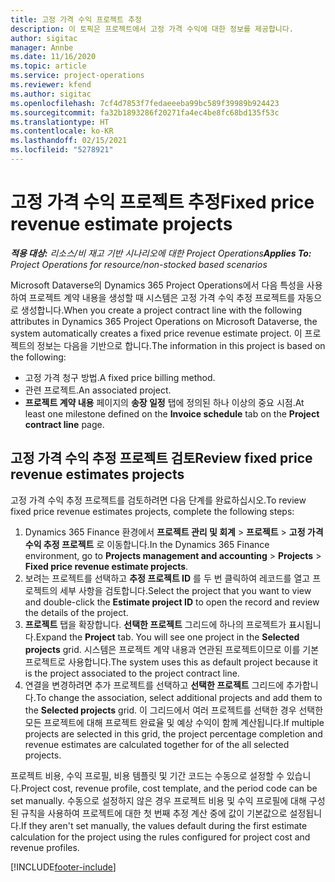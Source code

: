 ```yaml
---
title: 고정 가격 수익 프로젝트 추정
description: 이 토픽은 프로젝트에서 고정 가격 수익에 대한 정보를 제공합니다.
author: sigitac
manager: Annbe
ms.date: 11/16/2020
ms.topic: article
ms.service: project-operations
ms.reviewer: kfend
ms.author: sigitac
ms.openlocfilehash: 7cf4d7853f7fedaeeeba99bc589f39989b924423
ms.sourcegitcommit: fa32b1893286f20271fa4ec4be8fc68bd135f53c
ms.translationtype: HT
ms.contentlocale: ko-KR
ms.lasthandoff: 02/15/2021
ms.locfileid: "5278921"
---
```

# <a name="fixed-price-revenue-estimate-projects"></a><span data-ttu-id="4e312-103">고정 가격 수익 프로젝트 추정</span><span class="sxs-lookup"><span data-stu-id="4e312-103">Fixed price revenue estimate projects</span></span> 

<span data-ttu-id="4e312-104">_**적용 대상:** 리소스/비 재고 기반 시나리오에 대한 Project Operations_</span><span class="sxs-lookup"><span data-stu-id="4e312-104">_**Applies To:** Project Operations for resource/non-stocked based scenarios_</span></span>

<span data-ttu-id="4e312-105">Microsoft Dataverse의 Dynamics 365 Project Operations에서 다음 특성을 사용하여 프로젝트 계약 내용을 생성할 때 시스템은 고정 가격 수익 추정 프로젝트를 자동으로 생성합니다.</span><span class="sxs-lookup"><span data-stu-id="4e312-105">When you create a project contract line with the following attributes in Dynamics 365 Project Operations on Microsoft Dataverse, the system automatically creates a fixed price revenue estimate project.</span></span> <span data-ttu-id="4e312-106">이 프로젝트의 정보는 다음을 기반으로 합니다.</span><span class="sxs-lookup"><span data-stu-id="4e312-106">The information in this project is based on the following:</span></span>

  - <span data-ttu-id="4e312-107">고정 가격 청구 방법.</span><span class="sxs-lookup"><span data-stu-id="4e312-107">A fixed price billing method.</span></span>
  - <span data-ttu-id="4e312-108">관련 프로젝트.</span><span class="sxs-lookup"><span data-stu-id="4e312-108">An associated project.</span></span>
  - <span data-ttu-id="4e312-109">**프로젝트 계약 내용** 페이지의 **송장 일정** 탭에 정의된 하나 이상의 중요 시점.</span><span class="sxs-lookup"><span data-stu-id="4e312-109">At least one milestone defined on the **Invoice schedule** tab on the **Project contract line** page.</span></span>

## <a name="review-fixed-price-revenue-estimates-projects"></a><span data-ttu-id="4e312-110">고정 가격 수익 추정 프로젝트 검토</span><span class="sxs-lookup"><span data-stu-id="4e312-110">Review fixed price revenue estimates projects</span></span>
<span data-ttu-id="4e312-111">고정 가격 수익 추정 프로젝트를 검토하려면 다음 단계를 완료하십시오.</span><span class="sxs-lookup"><span data-stu-id="4e312-111">To review fixed price revenue estimates projects, complete the following steps:</span></span>

1. <span data-ttu-id="4e312-112">Dynamics 365 Finance 환경에서 **프로젝트 관리 및 회계** > **프로젝트** > **고정 가격 수익 추정 프로젝트** 로 이동합니다.</span><span class="sxs-lookup"><span data-stu-id="4e312-112">In the Dynamics 365 Finance environment, go to **Projects management and accounting** > **Projects** > **Fixed price revenue estimate projects**.</span></span>
2. <span data-ttu-id="4e312-113">보려는 프로젝트를 선택하고 **추정 프로젝트 ID** 를 두 번 클릭하여 레코드를 열고 프로젝트의 세부 사항을 검토합니다.</span><span class="sxs-lookup"><span data-stu-id="4e312-113">Select the project that you want to view and double-click the **Estimate project ID** to open the record and review the details of the project.</span></span>
3. <span data-ttu-id="4e312-114">**프로젝트** 탭을 확장합니다. **선택한 프로젝트** 그리드에 하나의 프로젝트가 표시됩니다.</span><span class="sxs-lookup"><span data-stu-id="4e312-114">Expand the **Project** tab. You will see one project in the **Selected projects** grid.</span></span> <span data-ttu-id="4e312-115">시스템은 프로젝트 계약 내용과 연관된 프로젝트이므로 이를 기본 프로젝트로 사용합니다.</span><span class="sxs-lookup"><span data-stu-id="4e312-115">The system uses this as default project because it is the project associated to the project contract line.</span></span> 
4. <span data-ttu-id="4e312-116">연결을 변경하려면 추가 프로젝트를 선택하고 **선택한 프로젝트** 그리드에 추가합니다.</span><span class="sxs-lookup"><span data-stu-id="4e312-116">To change the association, select additional projects and add them to the **Selected projects** grid.</span></span> <span data-ttu-id="4e312-117">이 그리드에서 여러 프로젝트를 선택한 경우 선택한 모든 프로젝트에 대해 프로젝트 완료율 및 예상 수익이 함께 계산됩니다.</span><span class="sxs-lookup"><span data-stu-id="4e312-117">If multiple projects are selected in this grid, the project percentage completion and revenue estimates are calculated together for of the all selected projects.</span></span>

  <span data-ttu-id="4e312-118">프로젝트 비용, 수익 프로필, 비용 템플릿 및 기간 코드는 수동으로 설정할 수 있습니다.</span><span class="sxs-lookup"><span data-stu-id="4e312-118">Project cost, revenue profile, cost template, and the period code can be set manually.</span></span> <span data-ttu-id="4e312-119">수동으로 설정하지 않은 경우 프로젝트 비용 및 수익 프로필에 대해 구성된 규칙을 사용하여 프로젝트에 대한 첫 번째 추정 계산 중에 값이 기본값으로 설정됩니다.</span><span class="sxs-lookup"><span data-stu-id="4e312-119">If they aren't set manually, the values default during the first estimate calculation for the project using the rules configured for project cost and revenue profiles.</span></span>



[!INCLUDE[footer-include](../includes/footer-banner.md)]